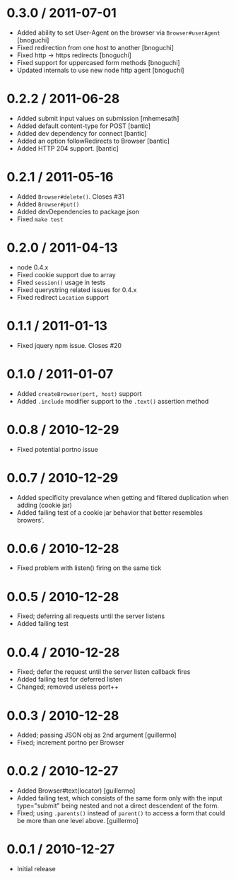
0.3.0 / 2011-07-01 
==================

  * Added ability to set User-Agent on the browser via `Browser#userAgent` [bnoguchi]
  * Fixed redirection from one host to another [bnoguchi]
  * Fixed http -> https redirects [bnoguchi]
  * Fixed support for uppercased form methods [bnoguchi]
  * Updated internals to use new node http agent [bnoguchi]

0.2.2 / 2011-06-28 
==================

  * Added submit input values on submission [mhemesath]
  * Added default content-type for POST [bantic]
  * Added dev dependency for connect [bantic]
  * Added an option followRedirects to Browser [bantic]
  * Added HTTP 204 support. [bantic]

0.2.1 / 2011-05-16 
==================

  * Added `Browser#delete()`. Closes #31
  * Added `Browser#put()`
  * Added devDependencies to package.json
  * Fixed `make test`

0.2.0 / 2011-04-13 
==================

  * node 0.4.x
  * Fixed cookie support due to array
  * Fixed `session()` usage in tests
  * Fixed querystring related issues for 0.4.x
  * Fixed redirect `Location` support

0.1.1 / 2011-01-13 
==================

  * Fixed jquery npm issue. Closes #20

0.1.0 / 2011-01-07 
==================

  * Added `createBrowser(port, host)` support
  * Added `.include` modifier support to the `.text()` assertion method

0.0.8 / 2010-12-29 
==================

  * Fixed potential portno issue

0.0.7 / 2010-12-29 
==================

  * Added specificity prevalance when getting and filtered duplication when adding (cookie jar)
  * Added failing test of a cookie jar behavior that better resembles browers'.

0.0.6 / 2010-12-28 
==================

  * Fixed problem with listen() firing on the same tick

0.0.5 / 2010-12-28 
==================

  * Fixed; deferring all requests until the server listens
  * Added failing test

0.0.4 / 2010-12-28 
==================

  * Fixed; defer the request until the server listen callback fires
  * Added failing test for deferred listen
  * Changed; removed useless port++

0.0.3 / 2010-12-28 
==================

  * Added; passing JSON obj as 2nd argument [guillermo]
  * Fixed; increment portno per Browser

0.0.2 / 2010-12-27 
==================

  * Added Browser#text(locator) [guillermo]
  * Added failing test, which consists of the same form only with the input type="submit" being nested and not a direct descendent of the form.
  * Fixed; using `.parents()` instead of `parent()` to access a form that could be more than one level above. [guillermo]

0.0.1 / 2010-12-27 
==================

  * Initial release
